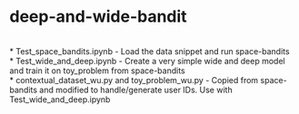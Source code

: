 # deep-and-wide-bandit
<br>
* Test_space_bandits.ipynb - Load the data snippet and run space-bandits <br>
* Test_wide_and_deep.ipynb - Create a very simple wide and deep model and train it on toy_problem from space-bandits <br>
* contextual_dataset_wu.py and toy_problem_wu.py - Copied from space-bandits and modified to handle/generate user IDs. Use with Test_wide_and_deep.ipynb <br>
